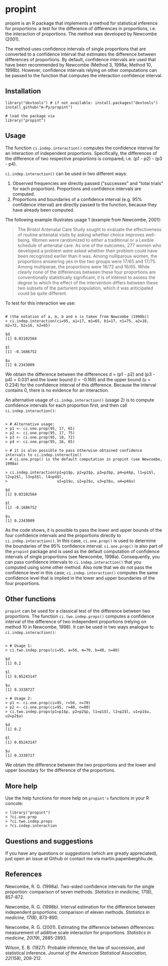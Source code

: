 # propint

propint is an R package that implements a method for statistical inference for
proportions: a test for the difference of differences in proportions, i.e. the
interaction of proportions. The method was developed by Newcombe (2001).

The method uses confidence intervals of single proportions that are converted to a
confidence interval that estimates the difference between differences of
proportions. By default, confidence intervals are used that have been recommended by
Newcombe (Method 3, 1998a; Method 10, 1998b). However, confidence intervals relying
on other computations can be passed to the function that computes the interaction
confidence interval.

## Installation

```
library("devtools") # if not available: install.packages("devtools")
install_github("m-Py/propint")

# load the package via 
library("propint")
```

## Usage

The function `ci.indep.interaction()` computes the confidence interval for an
interaction of independent proportions. Specifically, the differences of the
difference of two respective proportions is compared, i.e. (p1 - p2) - (p3 - p4).

`ci.indep.interaction()` can be used in two different ways:

1. Observed frequencies are directly passed  ("successes" and "total trials" for each
   proportion). Proportions and confidence intervals are computed.
2. Proportions and boundaries of a confidence interval (e.g. 95% confidence interval)
   are directly passed to the function, because they have already been computed.

The following example illustrates usage 1 (example from Newcombe, 2001):
 
> The Bristol Antenatal Care Study sought to evaluate the effectiveness of routine
antenatal visits by asking whether choice improves well-being. Women were randomized
to either a traditional or a Lexible schedule of antenatal care. As one of the
outcomes, 277 women who developed a problem were asked whether their problem could
have been recognized earlier than it was. Among nulliparous women, the proportions
answering yes in the two groups were 17/65 and 17/75. Among multiparae, the
proportions were 18/72 and 16/65. While clearly none of the differences between these
four proportions are conventionally statistically significant, it is of interest to
assess the degree to which the effect of the intervention differs between these two
subsets of the parturient population, which it was anticipated could be quite
different.

To test for this interaction we use:

```

# (the notation of a, m, b and n is taken from Newcombe (1998b))
> ci.indep.interaction(ci=95, a1=17, m1=65, b1=17, n1=75, a2=18, m2=72, b2=16, n2=65)

$d
[1] 0.03102564

$l
[1] -0.1686752

$u
[1] 0.2343009

```

We obtain the difference between the differences d = (p1 - p2) and (p3 - p4) = 0.031
and the lower bound (l = -0.169) and the upper bound (u = 0.234) for the confidence
interval of this difference. Because the interval contains 0, there is no evidence
for an interaction.

An alternative usage of `ci.indep.interaction()` (usage 2) is to compute confidence
intervals for each proportion first, and then call `ci.indep.interaction()`:

```

> # Alternative usage:
> p1 <- ci.one.prop(95, 17, 65)
> p2 <- ci.one.prop(95, 17, 75)
> p3 <- ci.one.prop(95, 18, 72)
> p4 <- ci.one.prop(95, 16, 65)

> # it is also possible to pass otherwise obtained confidence intervals to ci.indep.interactio()
> # ci.one.prop() is the default computation in propint (see Newcombe, 1998a)

> ci.indep.interaction(p1=p1$p, p2=p2$p, p3=p3$p, p4=p4$p, l1=p1$l, l2=p2$l, l3=p3$l, l4=p4$l,
>                      u1=p1$u, u2=p2$u, u3=p3$u, u4=p4$u)					 

$d 
[1] 0.03102564

$l
[1] -0.1686752

$u
[1] 0.2343009

```

As the code shows, it is possible to pass the lower and upper bounds of the four
confidence intervals and the proportions directly to `ci.indep.interaction()`. In
this case, `ci.one.prop()` is used to determine the boundaries of the 95% confidence
interval. `ci.one.prop()` is also part of the `propint` package and is used as the
default computation of confidence intervals of single proportions (see Newcombe,
1998a). Consequently, you can pass confidence intervals to `ci.indep.interaction()`
that you computed using some other method. Also note that we do not pass the
confidence level in this case; `ci.indep.interaction()` computes the same confidence
level that is implied in the lower and upper boundaries of the four proportions.

## Other functions

`propint` can be used for a classical test of the difference between two
proportions. The function `ci.two.indep.props()` computes a confidence interval of
the difference of two independent proportions (relying on method 10 in Newcombe,
1998). It can be used in two ways analogue to `ci.indep.interaction()`:

```

> # Usage 1:
> ci.two.indep.props(ci=95, a=56, m=70, b=48, n=80)

$d
[1] 0.2

$l
[1] 0.05243147

$u
[1] 0.3338727

> # Usage 2:
> p1 <- ci.one.prop(ci=95, r=56, n=70)
> p2 <- ci.one.prop(ci=95, r=48, n=80)
> ci.two.indep.props(p1=p1$p, p2=p2$p, l1=p1$l, l2=p2$l, u1=p1$u, u2=p2$u)

$d
[1] 0.2

$l
[1] 0.05243147

$u
[1] 0.3338727

```

We obtain the difference between the two proportions and the lower and upper boundary
for the difference of the proportions.

## More help

Use the help functions for more help on `propint's` functions in your R concole:

```
> library("propint")
> ?ci.one.prop
> ?ci.two.indep.props
> ?ci.indep.interaction
```

## Questions and suggestions

If you have any questions or suggestions (which are greatly appreciated), just open
an issue at Github or contact me via martin.papenberg<at>hhu.de.

## References 

Newcombe, R. G. (1998a). Two-sided confidence intervals for the single
    proportion: comparison of seven methods. *Statistics in medicine, 17*(8),
    857-872.

Newcombe, R. G. (1998b). Interval estimation for the difference between
    independent proportions: comparison of eleven methods. *Statistics in medicine,
    17*(8), 873-890.

Newcombe, R. G. (2001). Estimating the difference between differences: measurement
    of additive scale interaction for proportions. *Statistics in medicine, 20*(19),
    2885-2893.

Wilson, E. B. (1927). Probable inference, the law of succession, and statistical
   inference. *Journal of the American Statistical Association, 22*(158), 209-212.
